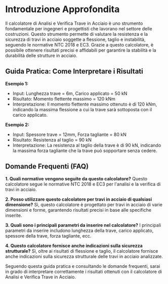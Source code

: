 # Introduzione Approfondita
Il calcolatore di Analisi e Verifica Trave in Acciaio è uno strumento fondamentale per ingegneri e progettisti che lavorano nel settore delle costruzioni. Questo strumento permette di valutare la resistenza e la sicurezza di travi in acciaio soggette a flessione, taglio e instabilità, seguendo le normative NTC 2018 e EC3. Grazie a questo calcolatore, è possibile ottenere risultati precisi e affidabili per garantire la stabilità e la durabilità delle strutture in acciaio.

## Guida Pratica: Come Interpretare i Risultati

**Esempio 1:**
- Input: Lunghezza trave = 6m, Carico applicato = 50 kN
- Risultato: Momento flettente massimo = 120 kNm
- Interpretazione: Il momento flettente massimo ottenuto è di 120 kNm, indicando la massima flessione a cui la trave sarà sottoposta con il carico applicato.

**Esempio 2:**
- Input: Spessore trave = 12mm, Forza tagliante = 80 kN
- Risultato: Resistenza al taglio = 90 kN
- Interpretazione: La resistenza al taglio della trave è di 90 kN, indicando la massima forza tagliante che la trave può sopportare senza cedere.

## Domande Frequenti (FAQ)

**1. Quali normative vengono seguite da questo calcolatore?**
Questo calcolatore segue le normative NTC 2018 e EC3 per l'analisi e la verifica di travi in acciaio.

**2. Posso utilizzare questo calcolatore per travi in acciaio di qualsiasi dimensione?**
Sì, questo calcolatore è progettato per travi in acciaio di varie dimensioni e forme, garantendo risultati precisi in base alle specifiche inserite.

**3. Quali sono i principali parametri da inserire nel calcolatore?**
I principali parametri da inserire includono lunghezza della trave, carico applicato, spessore della trave, forza tagliante, ecc.

**4. Questo calcolatore fornisce anche indicazioni sulla sicurezza strutturale?**
Sì, oltre ai risultati di flessione e taglio, il calcolatore fornisce anche indicazioni sulla sicurezza strutturale delle travi in acciaio analizzate.

Seguendo questa guida pratica e consultando le domande frequenti, sarai in grado di interpretare correttamente i risultati ottenuti con il calcolatore di Analisi e Verifica Trave in Acciaio.